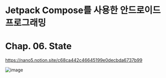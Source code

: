 # Jetpack Compose를 사용한 안드로이드 프로그래밍

# Chap. 06. State

https://nano5.notion.site/c68ca442c46645199e0decbda6737b99

![image](https://github.com/devbwoh/Jet06State/assets/77666026/a1efe1dc-88df-41a8-bed0-f84a67900b7b)
